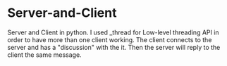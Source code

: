 # Server-and-Client
Server and Client in python.
I used _thread for Low-level threading API in order to have more than one client working.
The client connects to the server and has a "discussion" with the it.
Then the server will reply to the client the same message.
